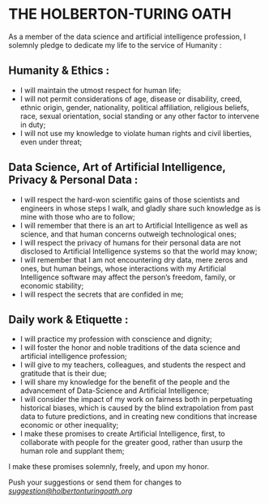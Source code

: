 # THE HOLBERTON-TURING OATH

As a member of the data science and artificial intelligence profession, I solemnly pledge to dedicate my life to the service of Humanity :

## Humanity & Ethics :

- I will maintain the utmost respect for human life;
- I will not permit considerations of age, disease or disability, creed, ethnic origin, gender, nationality, political affiliation, religious beliefs, race, sexual orientation, social standing or any other factor to intervene in duty;
- I will not use my knowledge to violate human rights and civil liberties, even under threat;

## Data Science, Art of Artificial Intelligence, Privacy & Personal Data :

- I will respect the hard-won scientific gains of those scientists and engineers in whose steps I walk, and gladly share such knowledge as is mine with those who are to follow;
- I will remember that there is an art to Artificial Intelligence as well as science, and that human concerns outweigh technological ones;
- I will respect the privacy of humans for their personal data are not disclosed to Artificial Intelligence systems so that the world may know;
- I will remember that I am not encountering dry data, mere zeros and ones, but human beings, whose interactions with my Artificial Intelligence software may affect the person’s freedom, family, or economic stability;
- I will respect the secrets that are confided in me;

## Daily work & Etiquette :

- I will practice my profession with conscience and dignity;
- I will foster the honor and noble traditions of the data science and artificial intelligence profession;
- I will give to my teachers, colleagues, and students the respect and gratitude that is their due;
- I will share my knowledge for the benefit of the people and the advancement of Data-Science and Artificial Intelligence;
- I will consider the impact of my work on fairness both in perpetuating historical biases, which is caused by the blind extrapolation from past data to future predictions, and in creating new conditions that increase economic or other inequality;
- I make these promises to create Artificial Intelligence, first, to collaborate with people for the greater good, rather than usurp the human role and supplant them;

I make these promises solemnly, freely, and upon my honor.

Push your suggestions or send them for changes to *suggestion@holbertonturingoath.org*
